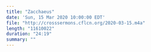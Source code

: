 ```yaml
---
title: "Zacchaeus"
date: 'Sun, 15 Mar 2020 10:00:00 EDT'
file: "http://crosssermons.cflcn.org/2020-03-15.m4a"
length: "11610022"
duration: "24:19"
summary: ""
---
```

